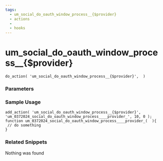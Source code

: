 ```yaml
---
tags: 
  - um_social_do_oauth_window_process__{$provider}
  - actions
  - 
  - hooks
---
```

# um\_social\_do\_oauth\_window\_process\_\_{$provider}

``` php:no-line-numbers
do_action( 'um_social_do_oauth_window_process__{$provider}',  )
```
<div class='hook-sep'></div>

### Parameters

<div class='hook-sep'></div>



### Sample Usage

``` php:no-line-numbers
add_action( 'um_social_do_oauth_window_process__{$provider}', 'um_0372024_social_do_oauth_window_process____provider_', 10, 0 );
function um_0372024_social_do_oauth_window_process____provider_(  ){
 // do something
}
```
<div class='hook-sep'></div>



### Related Snippets

Nothing was found

